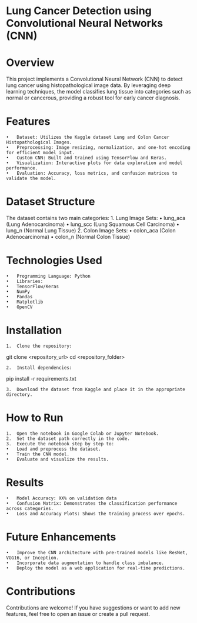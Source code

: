 # Lung Cancer Detection using Convolutional Neural Networks (CNN)

# Overview

This project implements a Convolutional Neural Network (CNN) to detect lung cancer using histopathological image data. By leveraging deep learning techniques, the model classifies lung tissue into categories such as normal or cancerous, providing a robust tool for early cancer diagnosis.

# Features
	•	Dataset: Utilizes the Kaggle dataset Lung and Colon Cancer Histopathological Images.
	•	Preprocessing: Image resizing, normalization, and one-hot encoding for efficient model input.
	•	Custom CNN: Built and trained using TensorFlow and Keras.
	•	Visualization: Interactive plots for data exploration and model performance.
	•	Evaluation: Accuracy, loss metrics, and confusion matrices to validate the model.

# Dataset Structure

The dataset contains two main categories:
	1.	Lung Image Sets:
	•	lung_aca (Lung Adenocarcinoma)
	•	lung_scc (Lung Squamous Cell Carcinoma)
	•	lung_n (Normal Lung Tissue)
	2.	Colon Image Sets:
	•	colon_aca (Colon Adenocarcinoma)
	•	colon_n (Normal Colon Tissue)

# Technologies Used
	•	Programming Language: Python
	•	Libraries:
	•	TensorFlow/Keras
	•	NumPy
	•	Pandas
	•	Matplotlib
	•	OpenCV

# Installation
	1.	Clone the repository:

git clone <repository_url>
cd <repository_folder>


	2.	Install dependencies:

pip install -r requirements.txt


	3.	Download the dataset from Kaggle and place it in the appropriate directory.

# How to Run
	1.	Open the notebook in Google Colab or Jupyter Notebook.
	2.	Set the dataset path correctly in the code.
	3.	Execute the notebook step by step to:
	•	Load and preprocess the dataset.
	•	Train the CNN model.
	•	Evaluate and visualize the results.

# Results
	•	Model Accuracy: XX% on validation data
	•	Confusion Matrix: Demonstrates the classification performance across categories.
	•	Loss and Accuracy Plots: Shows the training process over epochs.

# Future Enhancements
	•	Improve the CNN architecture with pre-trained models like ResNet, VGG16, or Inception.
	•	Incorporate data augmentation to handle class imbalance.
	•	Deploy the model as a web application for real-time predictions.

# Contributions
Contributions are welcome! If you have suggestions or want to add new features, feel free to open an issue or create a pull request.
